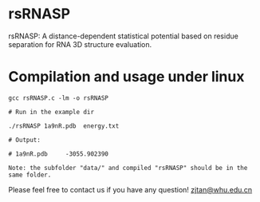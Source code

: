 
# rsRNASP

rsRNASP: A distance-dependent statistical potential based on residue separation for RNA 3D structure evaluation.

# Compilation and usage under linux

```
gcc rsRNASP.c -lm -o rsRNASP

# Run in the example dir

./rsRNASP 1a9nR.pdb  energy.txt

# Output:
   
# 1a9nR.pdb     -3055.902390

Note: the subfolder "data/" and compiled "rsRNASP" should be in the same folder.
```

Please feel free to contact us if you have any question!
zjtan@whu.edu.cn
